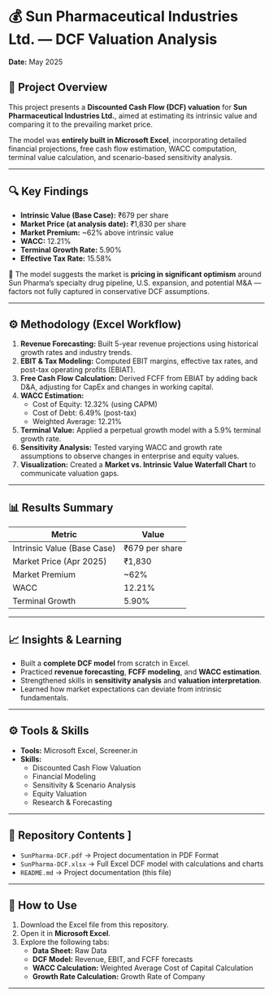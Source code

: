 # 💰 Sun Pharmaceutical Industries Ltd. — DCF Valuation Analysis  
**Date:** May 2025  

## 📝 Project Overview  
This project presents a **Discounted Cash Flow (DCF) valuation** for **Sun Pharmaceutical Industries Ltd.**, aimed at estimating its intrinsic value and comparing it to the prevailing market price.  

The model was **entirely built in Microsoft Excel**, incorporating detailed financial projections, free cash flow estimation, WACC computation, terminal value calculation, and scenario-based sensitivity analysis.  

---

## 🔍 Key Findings  
- **Intrinsic Value (Base Case):** ₹679 per share  
- **Market Price (at analysis date):** ₹1,830 per share  
- **Market Premium:** ~62% above intrinsic value  
- **WACC:** 12.21%  
- **Terminal Growth Rate:** 5.90%  
- **Effective Tax Rate:** 15.58%  

📌 The model suggests the market is **pricing in significant optimism** around Sun Pharma’s specialty drug pipeline, U.S. expansion, and potential M&A — factors not fully captured in conservative DCF assumptions.

---

## ⚙️ Methodology (Excel Workflow)  
1. **Revenue Forecasting:** Built 5-year revenue projections using historical growth rates and industry trends.  
2. **EBIT & Tax Modeling:** Computed EBIT margins, effective tax rates, and post-tax operating profits (EBIAT).  
3. **Free Cash Flow Calculation:** Derived FCFF from EBIAT by adding back D&A, adjusting for CapEx and changes in working capital.  
4. **WACC Estimation:**  
   - Cost of Equity: 12.32% (using CAPM)  
   - Cost of Debt: 6.49% (post-tax)  
   - Weighted Average: 12.21%  
5. **Terminal Value:** Applied a perpetual growth model with a 5.9% terminal growth rate.  
6. **Sensitivity Analysis:** Tested varying WACC and growth rate assumptions to observe changes in enterprise and equity values.  
7. **Visualization:** Created a **Market vs. Intrinsic Value Waterfall Chart** to communicate valuation gaps.  

---

## 📊 Results Summary  
| Metric | Value |
|--------|--------|
| Intrinsic Value (Base Case) | ₹679 per share |
| Market Price (Apr 2025) | ₹1,830 |
| Market Premium | ~62% |
| WACC | 12.21% |
| Terminal Growth | 5.90% |

---

## 📈 Insights & Learning  
- Built a **complete DCF model** from scratch in Excel.  
- Practiced **revenue forecasting**, **FCFF modeling**, and **WACC estimation**.  
- Strengthened skills in **sensitivity analysis** and **valuation interpretation**.  
- Learned how market expectations can deviate from intrinsic fundamentals.  

---

## ⚙️ Tools & Skills  
- **Tools:** Microsoft Excel, Screener.in  
- **Skills:**  
  - Discounted Cash Flow Valuation  
  - Financial Modeling  
  - Sensitivity & Scenario Analysis  
  - Equity Valuation  
  - Research & Forecasting  

---

## 📂 Repository Contents  ]
- `SunPharma-DCF.pdf` → Project documentation in PDF Format 
- `SunPharma-DCF.xlsx` → Full Excel DCF model with calculations and charts  
- `README.md` → Project documentation (this file)   

---

## 🚀 How to Use  
1. Download the Excel file from this repository.  
2. Open it in **Microsoft Excel**.  
3. Explore the following tabs:  
   - **Data Sheet:** Raw Data  
   - **DCF Model:** Revenue, EBIT, and FCFF forecasts  
   - **WACC Calculation:** Weighted Average Cost of Capital Calculation  
   - **Growth Rate Calculation:** Growth Rate of Company

---

